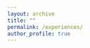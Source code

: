 ```yaml
---
layout: archive
title: ""
permalink: /experiences/
author_profile: true
---
```


<html lang="en">
<head>
    <meta charset="UTF-8">
    <meta name="viewport" content="width=device-width, initial-scale=1.0">
    <title>Experiences</title>
    <style>

        /* General Body Style */
        body {
            font-family: 'Georgia', serif;
            background-color: #f0f7fa;
            margin: 0;
            padding: 0;
            color: #333;
        }

        /* Main content container */
        .content {
            width: 128%;
            margin: 0 auto;
            padding: 20px;
            max-width: 1000px;
        }

        /* Style for Separator */
        .separator {
            text-align: center;
            font-size: 22px;
            font-weight: bold;
            color: #1e3d8f;
            margin-top: 0px;
            margin-bottom: 20px;
            position: relative;
        }

        .separator::after {
            content: '';
            display: block;
            width: 60%;
            height: 1px;
            background-color: #cccccc;
            margin: 10px auto;
        }

        /* Experience Card Styling */
        .experience-card {
            background-color: #fff;
            border-radius: 10px;
            box-shadow: 0 4px 12px rgba(0, 0, 0, 0.1);
            padding: 20px;
            margin-bottom: 20px;
            transition: box-shadow 0.3s ease;
        }

        .experience-card:hover {
            box-shadow: 0 6px 16px rgba(0, 0, 0, 0.1);
        }

        .experience-header {
            display: flex;
            align-items: center;
        }

        .experience-header img {
            width: 50px;
            height: 50px;
            margin-right: 20px;
        }

        .experience-header h5 {
            font-size: 18px;
            margin: 0;
            font-weight: bold;
            color: #333;
            font-family: 'Georgia', serif; /* Ensuring consistent font usage */
        }

        .experience-header small {
            display: block;
            font-size: 14px;
            color: #666;
            font-family: 'Georgia', serif; /* Applying same font */
        }

        .experience-content {
            margin-top: 15px;
        }

        /* Styled bullet points with smaller size */
        .experience-content ul {
            margin: 0;
            padding-left: 20px;
        }

        .experience-content ul li {
            margin-bottom: 10px;
            font-size: 15px; /* 1 size smaller */
            color: #333;
            list-style-type: none;
            position: relative;
            padding-left: 20px;
            font-family: 'Georgia', serif; /* Applying same font */
        }

        .experience-content ul li::before {
            content: '•';
            position: absolute;
            left: 0;
            color: #1e3d8f;
            font-size: 20px;
            line-height: 16px;
        }

        /* Style for hyperlinks */
        a, a:visited, a:hover, a:active {
            text-decoration: none !important; /* Forces removal of underline */
            color: #1e3d8f !important; /* Ensures the color remains unchanged */
        }

        /* Footer */
        footer {
            text-align: center;
            margin-top: 50px;
            font-size: 14px;
            color: #aaa;
            font-family: 'Georgia', serif; /* Applying same font */
        }

        /* Responsive Design */
        @media (max-width: 768px) {
            .experience-header img {
                width: 40px;
                height: 40px;
            }

            .experience-header h5 {
                font-size: 16px;
            }

            .experience-content ul li {
                font-size: 14px;
            }
        }
    </style>
</head>
<body>

<div class="content">
    <!-- Experiences Section -->
    <div class="separator">Accreditations</div>

    <!-- Experience Card 1 -->
    <div class="experience-card">
        <div class="experience-header">
  
            <div>
                <h5>Project Management</h5>
            </div>
        </div>
        <div class="experience-content">
            <ul>
                    <span><li>
        <img src="https://wiki.agileana.com/images/6/68/PMP_project_management_professional_certification_badge.png" alt="PMP Icon">
        <p>Project Management Professional (PMP)</p>
    </li></span>
                <li>Develop Resource Manager on top of Kubernetes for microservices.</li>
                <li>Identify root cause of the resource bottlenecks of microservices.</li>
                <li>Develop Reinforcement Learning Agents to improve task completion time in mobile computation offloading.</li>
            </ul>
        </div>
    </div>

    <!-- Experience Card 2 -->
    <div class="experience-card">
        <div class="experience-header">
            <img src="https://play-lh.googleusercontent.com/alpY0C3iFPpBBULGdBBnR0i3mdMEk3M8GR35o7sWcg_OzVakagI11yxqokIGOYrbmcA" alt="BRAC Bank Logo">
            <div>
                <h5>Chief Information Security Officer (CISO)</h5>
                <small><a href="https://www.bracbank.com/en">BRAC Bank PLC</a></small>
                <small>Nov 2022 – Aug 2023 · Dhaka, Bangladesh</small>
            </div>
        </div>
        <div class="experience-content">
            <ul>
                <li>Led the Information Security team to enhance the cybersecurity posture of the organization.</li>
                <li>Developed and implemented strategies for managing and mitigating cybersecurity risks.</li>
                <li>Oversaw the compliance of IT systems with security standards and regulations.</li>
                <li>Collaborated with international partners to ensure the security of cross-border data exchanges.</li>
            </ul>
        </div>
    </div>

    <!-- Experience Card 3 -->
    <div class="experience-card">
        <div class="experience-header">
            <img src="https://upload.wikimedia.org/wikipedia/commons/thumb/0/05/Bangladesh_Computer_Council_Logo.svg/1440px-Bangladesh_Computer_Council_Logo.svg.png" alt="Bangladesh Computer Council Logo">
            <div>
                <h5>National IT Security & Audit Consultant</h5>
                <small><a href="https://bcc.gov.bd/">Bangladesh Computer Council (BCC)</a></small>
                <small>Projects: <a href="https://www.cirt.gov.bd/">BGD e-GOV CIRT</a>, <a href="https://ndc.bcc.gov.bd/">National Data Center (NDC)</a></small>
                <small>Jan 2019 – Sep 2022 · Dhaka, Bangladesh</small>
            </div>
        </div>
        <div class="experience-content">
            <ul>
                <li>Led the Information Security team to enhance the cybersecurity posture of the organization.</li>
                <li>Developed and implemented strategies for managing and mitigating cybersecurity risks.</li>
                <li>Oversaw the compliance of IT systems with security standards and regulations.</li>
                <li>Collaborated with international partners to ensure the security of cross-border data exchanges.</li>
            </ul>
        </div>
    </div>

        <!-- Experience Card 4 -->
    <div class="experience-card">
        <div class="experience-header">
            <img src="https://seeklogo.com/images/E/eastern-bank-limited-logo-3DD509DA8B-seeklogo.com.png" alt="BRAC Bank Logo">
            <div>
                <h5>Assistant Vice President (AVP)</h5>
                <small><a href="https://www.ebl.com.bd/">Eastern Bank PLC</a></small>
                <small>Nov 2016 – Dec 2018 · Dhaka, Bangladesh</small>
            </div>
        </div>
        <div class="experience-content">
            <ul>
                <li>Led the Information Security team to enhance the cybersecurity posture of the organization.</li>
                <li>Developed and implemented strategies for managing and mitigating cybersecurity risks.</li>
                <li>Oversaw the compliance of IT systems with security standards and regulations.</li>
                <li>Collaborated with international partners to ensure the security of cross-border data exchanges.</li>
            </ul>
        </div>
    </div>

    <!-- Experience Card 5 -->
    <div class="experience-card">
        <div class="experience-header">
            <img src="https://encrypted-tbn0.gstatic.com/images?q=tbn:ANd9GcSQ1KKd0fNMQ6lXdmdLhY10_1i5Qy4riFFiAw&s" alt="BRAC Bank Logo">
            <div>
                <h5>Assistant Manager (Cybersecurity)</h5>
                <small><a href="https://kpmg.com/bd/en/home.html/">KPMG Bangladesh</a></small>
                <small>Feb 2015 – Nov 2016 · Dhaka, Bangladesh</small>
            </div>
        </div>
        <div class="experience-content">
            <ul>
                <li>Led the Information Security team to enhance the cybersecurity posture of the organization.</li>
                <li>Developed and implemented strategies for managing and mitigating cybersecurity risks.</li>
                <li>Oversaw the compliance of IT systems with security standards and regulations.</li>
                <li>Collaborated with international partners to ensure the security of cross-border data exchanges.</li>
            </ul>
        </div>
    </div>

    <!-- Experience Card 6 -->
    <div class="experience-card">
        <div class="experience-header">
            <img src="https://images.crunchbase.com/image/upload/c_pad,h_256,w_256,f_auto,q_auto:eco,dpr_1/baf61aad54bfe77ab65a" alt="BRAC Bank Logo">
            <div>
                <h5>Programmer</h5>
                <small><a href="https://www.ibcs-primax.com/mission-vision.php">IBCS-Primax Software (Bangaladesh) Limited</a></small>
                <small>Jan 2014 – Feb 2015 · Dhaka, Bangladesh</small>
            </div>
        </div>
        <div class="experience-content">
            <ul>
                <li>Led the Information Security team to enhance the cybersecurity posture of the organization.</li>
                <li>Developed and implemented strategies for managing and mitigating cybersecurity risks.</li>
                <li>Oversaw the compliance of IT systems with security standards and regulations.</li>
                <li>Collaborated with international partners to ensure the security of cross-border data exchanges.</li>
            </ul>
        </div>
    </div>
    
    <!-- Experience Card 7 -->
    <div class="experience-card">
        <div class="experience-header">
            <img src="https://www.ibm.com/brand/experience-guides/developer/b1db1ae501d522a1a4b49613fe07c9f1/01_8-bar-positive.svg" alt="Bangladesh Computer Council Logo">
            <div>
                <h5>Specialist (Security)</h5>
                <small><a href="https://www.ibm.com/us-en/">IBM Bangladesh</a></small> 
                <small>Oct 2012 – Dec 2013 · Dhaka, Bangladesh</small>
            </div>
        </div>
        <div class="experience-content">
            <ul>
                <li>Provided consulting services on IT security for national-level critical infrastructure projects.</li>
                <li>Developed security guidelines and performed security audits on major government IT projects.</li>
                <li>Collaborated with international experts to improve the country’s cybersecurity readiness.</li>
                <li>Developed and implemented training for IT professionals on security best practices.</li>
            </ul>
        </div>
    </div>
</div>

<footer>
    © 2024 by Mohammad Shahedur Rahman. All rights reserved.
</footer>

</body>
</html>
